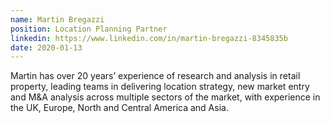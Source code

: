 ```yaml
---
name: Martin Bregazzi
position: Location Planning Partner
linkedin: https://www.linkedin.com/in/martin-bregazzi-8345835b
date: 2020-01-13
---
```


Martin has over 20 years’ experience of research and analysis in retail property, leading teams in delivering location strategy, new market entry and M&A analysis across multiple sectors of the market, with experience in the UK, Europe, North and Central America and Asia.

